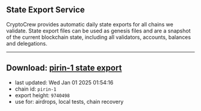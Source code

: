 ## State Export Service
CryptoCrew provides automatic daily state exports for all chains we validate. State export files can be used as genesis files and are a snapshot of the current blockchain state, including all validators, accounts, balances and delegations.

---
**Download: [pirin-1 state export](https://dl-eu2.ccvalidators.com/SERVICE/nolus/pirin-1_export_9740498.json)**
---

- last updated: Wed Jan 01 2025 01:54:16
- chain id: `pirin-1`
- export height: `9740498`
- use for: airdrops, local tests, chain recovery
